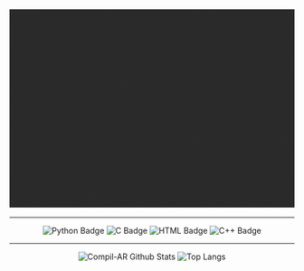 <div align="center">

<img src="https://github.com/Compil-AR/Compil-AR/blob/main/lg.gif" width="1000" height="350">

---

![Python Badge](https://img.shields.io/badge/-Python-%230075a8?logo=python&logoColor=white&style=flat-square)
![C Badge](https://img.shields.io/badge/C-%2300599C?logo=c&logoColor=white&style=flat-square)
![HTML Badge](https://img.shields.io/badge/-HTML-%23de4b25?logo=html5&logoColor=white&style=flat-square)
![C++ Badge](https://img.shields.io/badge/C++-%2300599C?logo=c%2B%2B&logoColor=white&style=flat-square)

---

![Compil-AR Github Stats](https://github-readme-stats.vercel.app/api?username=Compil-AR&show_icons=true&include_all_commits=true&theme=radical)
![Top Langs](https://github-readme-stats.vercel.app/api/top-langs/?username=Compil-AR&theme=radical)

</div>


